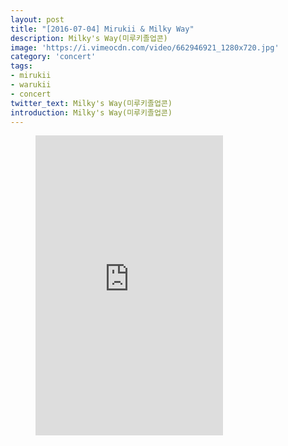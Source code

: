 ```yaml
---
layout: post
title: "[2016-07-04] Mirukii & Milky Way"
description: Milky's Way(미루키졸업콘)
image: 'https://i.vimeocdn.com/video/662946921_1280x720.jpg'
category: 'concert'
tags:
- mirukii
- warukii
- concert
twitter_text: Milky's Way(미루키졸업콘)
introduction: Milky's Way(미루키졸업콘)
---
```

<figure class="video_container">
<iframe src="https://player.vimeo.com/video/239851102" height="480" frameborder="0" webkitallowfullscreen mozallowfullscreen allowfullscreen></iframe>
</figure>
